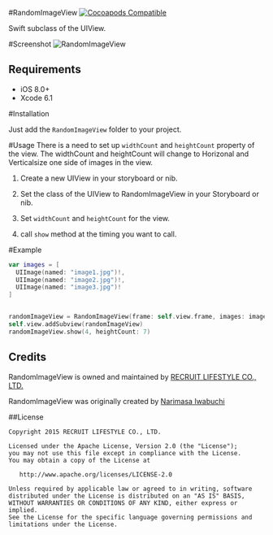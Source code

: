 #RandomImageView
[![Cocoapods Compatible](https://img.shields.io/cocoapods/v/RandomImageView.svg)](https://img.shields.io/cocoapods/v/RandomImageView.svg)

Swift subclass of the UIView.

#Screenshot
![RandomImageView](https://github.com/recruit-lifestyle/RandomImageView/wiki/GIF/sample.gif)  

## Requirements

- iOS 8.0+
- Xcode 6.1


#Installation

Just add the `RandomImageView` folder to your project.

#Usage
There is a need to set up `widthCount` and `heightCount` property of the view.
The widthCount and heightCount will change to Horizonal and Verticalsize one side of images in the view.

1. Create a new UIView in your storyboard or nib.

2. Set the class of the UIView to RandomImageView in your Storyboard or nib.

3. Set `widthCount` and `heightCount` for the view.

4. call `show` method at the timing you want to call.


#Example

``` swift
var images = [
  UIImage(named: "image1.jpg")!,
  UIImage(named: "image2.jpg")!,
  UIImage(named: "image3.jpg")!
]


randomImageView = RandomImageView(frame: self.view.frame, images: images)
self.view.addSubview(randomImageView)
randomImageView.show(4, heightCount: 7)

```


## Credits

RandomImageView is owned and maintained by [RECRUIT LIFESTYLE CO., LTD.](http://www.recruit-lifestyle.co.jp/)

RandomImageView was originally created by [Narimasa Iwabuchi](https://github.com/NariFrow)  


##License

    Copyright 2015 RECRUIT LIFESTYLE CO., LTD.

    Licensed under the Apache License, Version 2.0 (the "License");
    you may not use this file except in compliance with the License.
    You may obtain a copy of the License at

       http://www.apache.org/licenses/LICENSE-2.0

    Unless required by applicable law or agreed to in writing, software
    distributed under the License is distributed on an "AS IS" BASIS,
    WITHOUT WARRANTIES OR CONDITIONS OF ANY KIND, either express or implied.
    See the License for the specific language governing permissions and
    limitations under the License.


  
